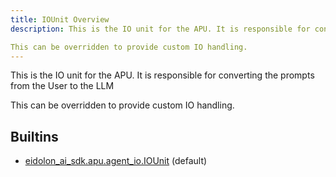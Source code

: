 ```yaml
---
title: IOUnit Overview
description: This is the IO unit for the APU. It is responsible for converting the prompts from the User to the LLM

This can be overridden to provide custom IO handling.
---
```

This is the IO unit for the APU. It is responsible for converting the prompts from the User to the LLM

This can be overridden to provide custom IO handling.
## Builtins
* [eidolon_ai_sdk.apu.agent_io.IOUnit](/docs/components/iounit/eidolon_ai_sdk_apu_agent_io_iounit/) (default)